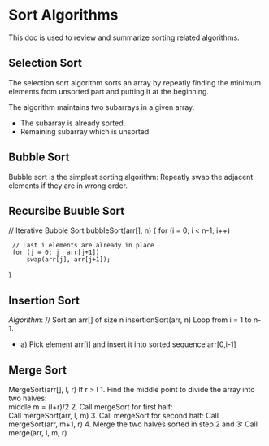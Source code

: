 # Sort Algorithms 
This doc is used to review and summarize sorting related algorithms.

## Selection Sort 
The selection sort algorithm sorts an array by repeatly finding the minimum elements from unsorted part and putting it at the beginning.

The algorithm maintains two subarrays in a given array.
* The subarray is already sorted.
* Remaining subarray which is unsorted

## Bubble Sort
 Bubble sort is the simplest sorting algorithm: Repeatly swap the adjacent elements if they are in wrong order.

## Recursibe Buuble Sort
// Iterative Bubble Sort
bubbleSort(arr[], n)
{
  for (i = 0; i < n-1; i++)      

     // Last i elements are already in place   
     for (j = 0; j  arr[j+1])
         swap(arr[j], arr[j+1]);
} 

## Insertion Sort
*Algorithm*:
// Sort an arr[] of size n
insertionSort(arr, n)
Loop from i = 1 to n-1.
* a) Pick element arr[i] and insert it into sorted sequence arr[0,i-1]

## Merge Sort
MergeSort(arr[], l,  r)
If r > l
     1. Find the middle point to divide the array into two halves:  
             middle m = (l+r)/2
     2. Call mergeSort for first half:   
             Call mergeSort(arr, l, m)
     3. Call mergeSort for second half:
             Call mergeSort(arr, m+1, r)
     4. Merge the two halves sorted in step 2 and 3:
             Call merge(arr, l, m, r)



